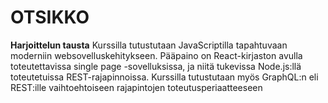 # OTSIKKO
**Harjoittelun tausta**
Kurssilla tutustutaan JavaScriptilla tapahtuvaan moderniin websovelluskehitykseen. Pääpaino on React-kirjaston avulla toteutettavissa single page 
-sovelluksissa, ja niitä tukevissa Node.js:llä toteutetuissa REST-rajapinnoissa. Kurssilla tutustutaan myös GraphQL:n eli REST:ille vaihtoehtoiseen 
rajapintojen toteutusperiaatteeseen
